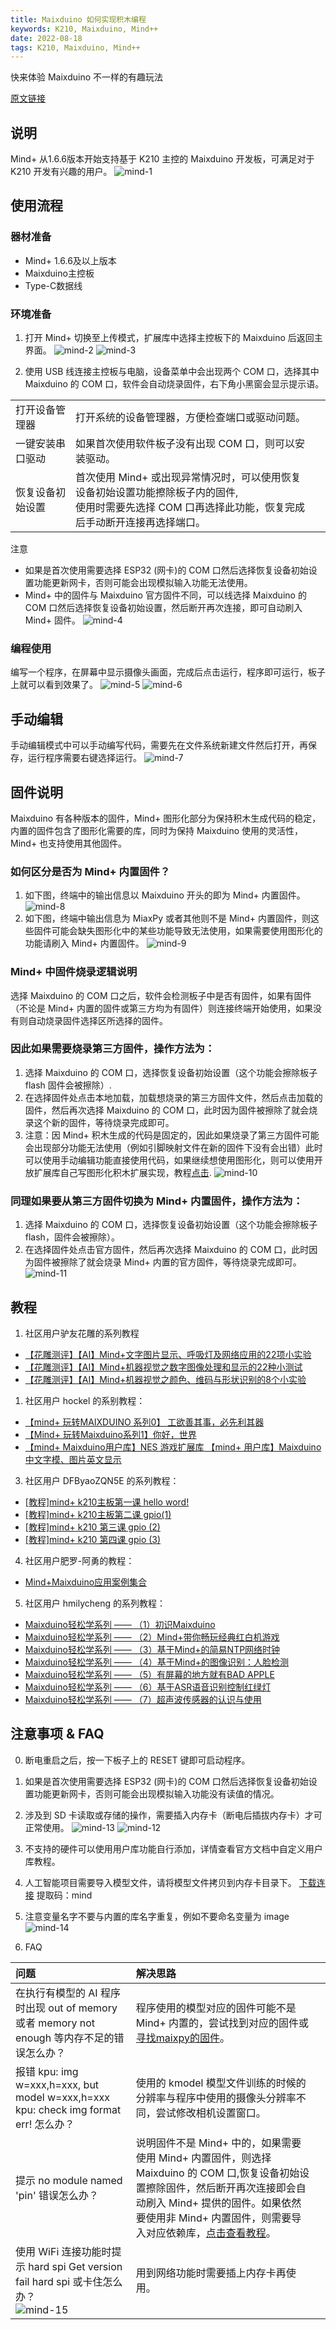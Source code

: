 ```yaml
---
title: Maixduino 如何实现积木编程
keywords: K210, Maixduino, Mind++
date: 2022-08-18
tags: K210, Maixduino, Mind++
---
```


快来体验 Maixduino 不一样的有趣玩法

<!-- more -->

[原文链接](https://mindplus.dfrobot.com.cn/maixduino)

## 说明

Mind+ 从1.6.6版本开始支持基于 K210 主控的 Maixduino 开发板，可满足对于 K210 开发有兴趣的用户。
![mind-1](assets/mind-1.jpg)

## 使用流程

### 器材准备

- Mind+ 1.6.6及以上版本
- Maixduino主控板
- Type-C数据线

### 环境准备

1. 打开 Mind+ 切换至上传模式，扩展库中选择主控板下的 Maixduino 后返回主界面。
![mind-2](assets/mind-2.jpg)
![mind-3](assets/mind-3.jpg)

1. 使用 USB 线连接主控板与电脑，设备菜单中会出现两个 COM 口，选择其中 Maixduino 的 COM 口，软件会自动烧录固件，右下角小黑窗会显示提示语。

|              |                                                                  |       |
| :----------- | :----------------------------------------------------------------- | :--- |
| 打开设备管理器       |  打开系统的设备管理器，方便检查端口或驱动问题。                      |      |
| 一键安装串口驱动       |  如果首次使用软件板子没有出现 COM 口，则可以安装驱动。                                                |      |
| 恢复设备初始设置       |   首次使用 Mind+ 或出现异常情况时，可以使用恢复设备初始设置功能擦除板子内的固件,<br>使用时需要先选择 COM 口再选择此功能，恢复完成后手动断开连接再选择端口。                                 |      |   |

注意

- 如果是首次使用需要选择 ESP32 (网卡)的 COM 口然后选择恢复设备初始设置功能更新网卡，否则可能会出现模拟输入功能无法使用。
- Mind+ 中的固件与 Maixduino 官方固件不同，可以线选择 Maixduino 的 COM 口然后选择恢复设备初始设置，然后断开再次连接，即可自动刷入 Mind+ 固件。
![mind-4](assets/mind-4.jpg)

### 编程使用

编写一个程序，在屏幕中显示摄像头画面，完成后点击运行，程序即可运行，板子上就可以看到效果了。
![mind-5](assets/mind-5.jpg)
![mind-6](assets/mind-6.jpg)

## 手动编辑

手动编辑模式中可以手动编写代码，需要先在文件系统新建文件然后打开，再保存，运行程序需要右键选择运行。
![mind-7](assets/mind-7.jpg)

## 固件说明

Maixduino 有各种版本的固件，Mind+ 图形化部分为保持积木生成代码的稳定，内置的固件包含了图形化需要的库，同时为保持 Maixduino 使用的灵活性，Mind+ 也支持使用其他固件。

### 如何区分是否为 Mind+ 内置固件？

1. 如下图，终端中的输出信息以 Maixduino 开头的即为 Mind+ 内置固件。
![mind-8](assets/mind-8.jpg)
2. 如下图，终端中输出信息为 MiaxPy 或者其他则不是 Mind+ 内置固件，则这些固件可能会缺失图形化中的某些功能导致无法使用，如果需要使用图形化的功能请刷入 Mind+ 内置固件。
![mind-9](assets/mind-9.jpg)

### Mind+ 中固件烧录逻辑说明

选择 Maixduino 的 COM 口之后，软件会检测板子中是否有固件，如果有固件（不论是 Mind+ 内置的固件或第三方均为有固件）则连接终端开始使用，如果没有则自动烧录固件选择区所选择的固件。
  
### 因此如果需要烧录第三方固件，操作方法为：

1. 选择 Maixduino 的 COM 口，选择恢复设备初始设置（这个功能会擦除板子 flash 固件会被擦除）.
2. 在选择固件处点击本地加载，加载想烧录的第三方固件文件，然后点击加载的固件，然后再次选择 Maixduino 的 COM 口，此时因为固件被擦除了就会烧录这个新的固件，等待烧录完成即可。
3. 注意：因 Mind+ 积木生成的代码是固定的，因此如果烧录了第三方固件可能会出现部分功能无法使用（例如引脚映射文件在新的固件下没有会出错）此时可以使用手动编辑功能直接使用代码，如果继续想使用图形化，则可以使用开放扩展库自己写图形化积木扩展实现，教程[点击](https://mindplus.dfrobot.com.cn/extensions-user).
![mind-10](assets/mind-10.jpg)

### 同理如果要从第三方固件切换为 Mind+ 内置固件，操作方法为：

1. 选择 Maixduino 的 COM 口，选择恢复设备初始设置（这个功能会擦除板子 flash，固件会被擦除）。
2. 在选择固件处点击官方固件，然后再次选择 Maixduino 的 COM 口，此时因为固件被擦除了就会烧录 Mind+ 内置的官方固件，等待烧录完成即可。
![mind-11](assets/mind-11.jpg)

## 教程

1. 社区用户驴友花雕的系列教程
- [【花雕测评】【AI】Mind+文字图片显示、呼吸灯及网络应用的22项小实验](https://makelog.dfrobot.com.cn/article-311386.html)
- [【花雕测评】【AI】Mind+机器视觉之数字图像处理和显示的22种小测试](https://makelog.dfrobot.com.cn/article-311405.html)
- [【花雕测评】【AI】Mind+机器视觉之颜色、维码与形状识别的8个小实验](https://makelog.dfrobot.com.cn/article-311417.html)

1. 社区用户 hockel 的系别教程：
- [【mind+ 玩转MAIXDUINO 系列0】 工欲善其事，必先利其器](https://mc.dfrobot.com.cn/thread-307857-1-1.html)
- [【Mind+ 玩转Maixduino系列1】你好，世界](https://mc.dfrobot.com.cn/thread-307857-1-1.html)
- [【mind+ Maixduino用户库】NES 游戏扩展库 【mind+ 用户库】Maixduino 中文字模、图片英文显示](https://mc.dfrobot.com.cn/thread-308037-1-1.html)

3. 社区用户 DFByaoZQN5E 的系列教程：
- [[教程]mind+ k210主板第一课 hello word!](https://mc.dfrobot.com.cn/thread-307820-1-1.html)
- [[教程]mind+ k210主板第二课 gpio(1)](https://mc.dfrobot.com.cn/thread-307850-1-1.html)
- [[教程]mind+ k210 第三课 gpio (2)](https://mc.dfrobot.com.cn/thread-307877-1-1.html)
- [[教程]mind+ k210 第四课 gpio (3)](https://mc.dfrobot.com.cn/thread-307969-1-1.html)

4. 社区用户肥罗-阿勇的教程：
- [Mind+Maixduino应用案例集合](https://mc.dfrobot.com.cn/thread-307946-1-1.html)

5. 社区用户 hmilycheng 的系列教程：
- [Maixduino轻松学系列 —— （1）初识Maixduino](https://makelog.dfrobot.com.cn/article-311375.html)
- [Maixduino轻松学系列 —— （2）Mind+带你畅玩经典红白机游戏](https://makelog.dfrobot.com.cn/article-311392.html)
- [Maixduino轻松学系列 —— （3）基于Mind+的简易NTP网络时钟](https://makelog.dfrobot.com.cn/article-311401.html)
- [Maixduino轻松学系列 —— （4）基于Mind+的图像识别：人脸检测](https://makelog.dfrobot.com.cn/article-311411.html)
- [Maixduino轻松学系列 —— （5）有屏幕的地方就有BAD APPLE](https://makelog.dfrobot.com.cn/article-311418.html)
- [Maixduino轻松学系列 —— （6）基于ASR语音识别控制红绿灯](https://makelog.dfrobot.com.cn/article-311420.html)
- [Maixduino轻松学系列 —— （7）超声波传感器的认识与使用](https://makelog.dfrobot.com.cn/article-311425.html)

## 注意事项 & FAQ

0. 断电重启之后，按一下板子上的 RESET 键即可启动程序。
1. 如果是首次使用需要选择 ESP32 (网卡)的 COM 口然后选择恢复设备初始设置功能更新网卡，否则可能会出现模拟输入功能没有读值的情况。
2. 涉及到 SD 卡读取或存储的操作，需要插入内存卡（断电后插拔内存卡）才可正常使用。
![mind-13](assets/mind-13.jpg)
![mind-12](assets/mind-12.jpg)
3. 不支持的硬件可以使用用户库功能自行添加，详情查看官方文档中自定义用户库教程。
4. 人工智能项目需要导入模型文件，请将模型文件拷贝到内存卡目录下。
[下载连接](https://pan.baidu.com/share/init?surl=dTB0UHRKVrCtS4cMrxgDhQ) 提取码：mind
5. 注意变量名字不要与内置的库名字重复，例如不要命名变量为 image
![mind-14](assets/mind-14.jpg)

6. FAQ

|  问题        |   解决思路                                                       |       |
| :----------- | :----------------------------------------------------------------- | :--- |
|  在执行有模型的 AI 程序时出现 out of memory 或者 memory not enough 等内存不足的错误怎么办？                       |  程序使用的模型对应的固件可能不是 Mind+ 内置的，尝试找到对应的固件或[寻找maixpy的固件](https://mc.dfrobot.com.cn/thread-308995-1-1.html)。                                                                   |      | 
|  报错 kpu: img w=xxx,h=xxx, but model w=xxx,h=xxx kpu: check img format err! 怎么办？                      |  使用的 kmodel 模型文件训练的时候的分辨率与程序中使用的摄像头分辨率不同，尝试修改相机设置窗口。                                                                      |      |     
| 提示 no module named 'pin' 错误怎么办？                     |   说明固件不是 Mind+ 中的，如果需要使用 Mind+ 内置固件，则选择 Maixduino 的 COM 口,恢复设备初始设置擦除固件，然后断开再次连接即会自动刷入 Mind+ 提供的固件。如果依然要使用非 Mind+ 内置固件，则需要导入对应依赖库，[点击查看教程](https://mc.dfrobot.com.cn/thread-309510-1-1.html)。                                                                   |      |      
|  使用 WiFi 连接功能时提示 hard spi Get version fail hard spi 或卡住怎么办？<br>![mind-15](assets/mind-15.jpg)                     |  用到网络功能时需要插上内存卡再使用。                                                                     |      | 

